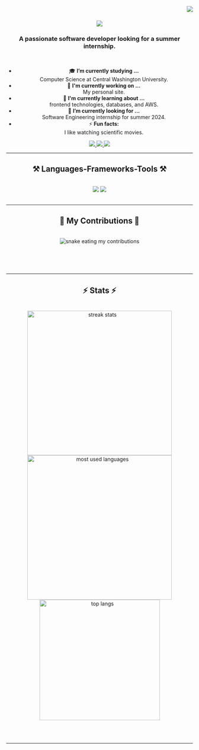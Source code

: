 <img align="right" src="https://visitor-badge.laobi.icu/badge?page_id=salesp07.salesp07" />

<h1 align="center">
    <img src="https://readme-typing-svg.herokuapp.com/?font=Righteous&size=35&center=true&vCenter=true&width=500&height=70&duration=4000&lines=Hi+There!+👋;+I'm+Pedro+Muniz!;" />
</h1>

<h3 align="center">A passionate software developer looking for a summer internship. </h3>

<br/>

<div align="center">
 
- 🎓 <b>I’m currently studying ... </b></br>
      Computer Science at Central Washington University.
- 🧪 <b>I'm currently working on ... </b></br> 
      My personal site.
- 🧠 <b>I'm currently learning about ... </b></br>
      frontend technologies, databases, and AWS.
- 🔎 <b>I’m currently looking for ... </b></br>
      Software Engineering internship for summer 2024.
- ⚡ <b>Fun facts:</b> </br>
      I like watching scientific movies.

 </div>
 
<div align="center"> 
  <a href="mailto:ch.orchlon@gmail.com">
    <img src="https://img.shields.io/badge/Gmail-333333?style=for-the-badge&logo=gmail&logoColor=red" />
  </a>
  <a href="https://www.linkedin.com/in/orchlonc" target="_blank">
    <img src="https://img.shields.io/badge/LinkedIn-0077B5?style=for-the-badge&logo=linkedin&logoColor=white" target="_blank" />
  </a>
  <a href="" target="_blank">
     <img src="https://img.shields.io/badge/Portfolio-FF5722?style=for-the-badge&logo=todoist&logoColor=white" target="_blank" /> <!-- sqlite, safari, google-chrome are other good icon options -->
  </a>
</div>

 <hr/>
 
<h2 align="center">⚒️ Languages-Frameworks-Tools ⚒️</h2>
<br/>
<div align="center">
    <img src="https://skillicons.dev/icons?i=react,tailwind,mui,html,css,vscode,github,figma,tailwind,git" />
    <img src="https://skillicons.dev/icons?i=nodejs,python,javascript,typescript,express,react,firebase,mongodb,java,nextjs,mysql" /><br>
</div>

<br/>
<hr/>

<div align="center">
  <h2>🐍 My Contributions 🐍</h2>
  <br>
  <img alt="snake eating my contributions" src="https://raw.githubusercontent.com/orchlonn/orchlonn/output/github-contribution-grid-snake.svg" />
  
  <br/><br/><br/>
</div>

<hr/>

<h2 align="center">⚡ Stats ⚡</h2>
<br>
<div align=center>
  <img width=390 src="https://github-readme-streak-stats-salesp07.vercel.app/?user=orchlonn&count_private=true&theme=react&border_radius=10" alt="streak stats"/>
  <img width=390 src="https://github-readme-stats.vercel.app/api/top-langs/?username=orchlonn" alt="most used languages" />
  <br/>
  <img width=325 align="center" src="https://github-readme-stats-salesp07.vercel.app/api/top-langs/?username=orchlonn&hide=HTML&langs_count=8&layout=compact&theme=react&border_radius=10&size_weight=0.5&count_weight=0.5&exclude_repo=github-readme-stats" alt="top langs" />
</div>

<br/><br/>

<hr/>

<br/>

<br/>

